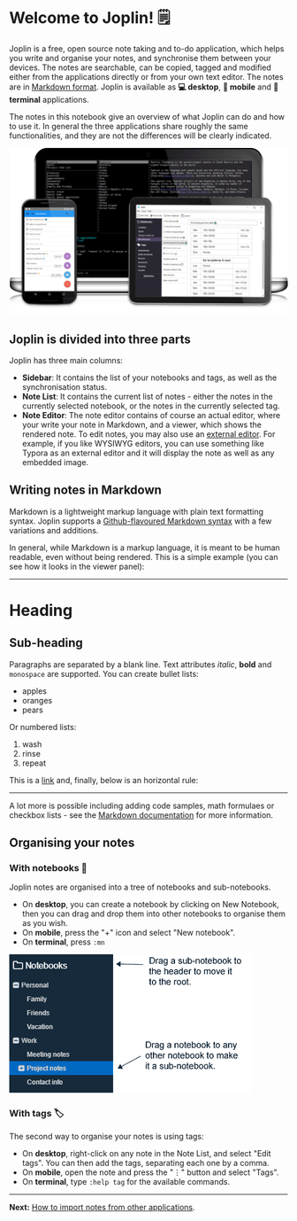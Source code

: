 # Welcome to Joplin! 🗒️

Joplin is a free, open source note taking and to-do application, which helps you write and organise your notes, and synchronise them between your devices. The notes are searchable, can be copied, tagged and modified either from the applications directly or from your own text editor. The notes are in [Markdown format](https://joplin.cozic.net/#markdown). Joplin is available as **💻 desktop**, **📱 mobile** and **🔡 terminal** applications.

The notes in this notebook give an overview of what Joplin can do and how to use it. In general the three applications share roughly the same functionalities, and they are not the differences will be clearly indicated.

![](./AllClients.png)

## Joplin is divided into three parts

Joplin has three main columns:

- **Sidebar**: It contains the list of your notebooks and tags, as well as the synchronisation status.
- **Note List**: It contains the current list of notes - either the notes in the currently selected notebook, or the notes in the currently selected tag.
- **Note Editor**: The note editor contains of course an actual editor, where your write your note in Markdown, and a viewer, which shows the rendered note. To edit notes, you may also use an [external editor](https://joplin.cozic.net/#external-text-editor). For example, if you like WYSIWYG editors, you can use something like Typora as an external editor and it will display the note as well as any embedded image.

## Writing notes in Markdown

Markdown is a lightweight markup language with plain text formatting syntax. Joplin supports a [Github-flavoured Markdown syntax](https://github.com/adam-p/markdown-here/wiki/Markdown-Cheatsheet) with a few variations and additions.

In general, while Markdown is a markup language, it is meant to be human readable, even without being rendered. This is a simple example (you can see how it looks in the viewer panel):

* * *

# Heading

## Sub-heading

Paragraphs are separated by a blank line. Text attributes _italic_, **bold** and `monospace` are supported. You can create bullet lists:

* apples
* oranges
* pears

Or numbered lists:

1. wash
2. rinse
3. repeat

This is a [link](https://joplin.cozic.net) and, finally, below is an horizontal rule:

* * *

A lot more is possible including adding code samples, math formulaes or checkbox lists - see the [Markdown documentation](https://joplin.cozic.net/#markdown) for more information.

## Organising your notes

### With notebooks 📔

Joplin notes are organised into a tree of notebooks and sub-notebooks.

- On **desktop**, you can create a notebook by clicking on New Notebook, then you can drag and drop them into other notebooks to organise them as you wish.
- On **mobile**, press the "+" icon and select "New notebook".
- On **terminal**, press `:mn`

![](./SubNotebooks.png)

### With tags 🏷️

The second way to organise your notes is using tags:

- On **desktop**, right-click on any note in the Note List, and select "Edit tags". You can then add the tags, separating each one by a comma.
- On **mobile**, open the note and press the "⋮" button and select "Tags".
- On **terminal**, type `:help tag` for the available commands.

* * *

**Next:** [How to import notes from other applications](:/b863cbc514cb4cafbae8dd6a4fcad919).
